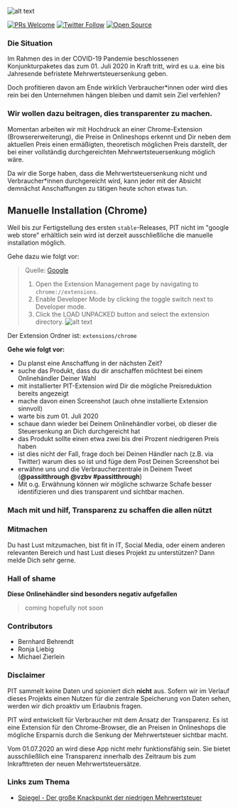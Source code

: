![alt text][banner]

[![PRs Welcome](https://img.shields.io/badge/PRs-welcome-brightgreen.svg?style=flat-square)](http://makeapullrequest.com)
[![Twitter Follow](https://img.shields.io/twitter/follow/passitthrough.svg?style=social)](https://twitter.com/passitthrough)
[![Open Source](https://badges.frapsoft.com/os/v1/open-source.svg?v=103)](https://opensource.org/)

### Die Situation
Im Rahmen des in der COVID-19 Pandemie beschlossenen Konjunkturpaketes das zum 01. Juli 2020 in Kraft tritt, wird es u.a. 
eine bis Jahresende befristete Mehrwertsteuersenkung geben.
 
Doch profitieren davon am Ende wirklich Verbraucher*innen oder wird dies rein bei den Unternehmen hängen bleiben und damit sein Ziel verfehlen?


### Wir wollen dazu beitragen, dies transparenter zu machen. 

Momentan arbeiten wir mit Hochdruck an einer Chrome-Extension (Browsererweiterung), die Preise in Onlineshops erkennt 
und Dir neben dem aktuellen Preis einen ermäßigten, theoretisch möglichen Preis darstellt, der bei einer vollständig durchgereichten 
Mehrwertsteuersenkung möglich wäre.

Da wir die Sorge haben, dass die Mehrwertsteuersenkung nicht und Verbraucher*innen durchgereicht wird, kann jeder mit der
 Absicht demnächst Anschaffungen zu tätigen heute schon etwas tun.

## Manuelle Installation (Chrome)

Weil bis zur Fertigstellung des ersten `stable`-Releases, PIT nicht im "google web store" erhältlich sein wird
ist derzeit ausschließliche die manuelle installation möglich. 

Gehe dazu wie folgt vor:
 
> Quelle: [Google]
> 1. Open the Extension Management page by navigating to `chrome://extensions`.
> 2. Enable Developer Mode by clicking the toggle switch next to Developer mode.
> 3. Click the LOAD UNPACKED button and select the extension directory.
> ![alt text][installchromemanually]

Der Extension Ordner ist: `extensions/chrome`


**Gehe wie folgt vor:**

- Du planst eine Anschaffung in der nächsten Zeit?
- suche das Produkt, dass du dir anschaffen möchtest bei einem Onlinehändler Deiner Wahl
- mit installierter PIT-Extension wird Dir die mögliche Preisreduktion bereits angezeigt
- mache davon einen Screenshot (auch ohne installierte Extension sinnvoll)
- warte bis zum 01. Juli 2020
- schaue dann wieder bei Deinem Onlinehändler vorbei, ob dieser die Steuersenkung an Dich durchgereicht hat
- das Produkt sollte einen etwa zwei bis drei Prozent niedrigeren Preis haben
- ist dies nicht der Fall, frage doch bei Deinen Händler nach (z.B. via Twitter) warum dies so ist und füge dem Post Deinen Screenshot bei
- erwähne uns und die Verbraucherzentrale in Deinem Tweet (**@passitthrough @vzbv #passitthrough**)
- Mit o.g. Erwähnung können wir mögliche schwarze Schafe besser identifizieren und dies transparent und sichtbar machen.


### Mach mit und hilf, Transparenz zu schaffen die allen nützt


### Mitmachen
Du hast Lust mitzumachen, bist fit in IT, Social Media, oder einem anderen relevanten Bereich und hast Lust dieses Projekt zu unterstützen?
Dann melde Dich sehr gerne.


### Hall of shame

**Diese Onlinehändler sind besonders negativ aufgefallen**

> coming hopefully not soon


 


### Contributors

- Bernhard Behrendt
- Ronja Liebig
- Michael Zierlein


### Disclaimer

PIT sammelt keine Daten und spioniert dich **nicht** aus. 
Sofern wir im Verlauf dieses Projekts einen Nutzen für die zentrale Speicherung von Daten sehen, werden wir dich proaktiv
um Erlaubnis fragen. 

PIT wird entwickelt für Verbraucher mit dem Ansatz der Transparenz. 
Es ist eine Extension für den Chrome-Browser, die an Preisen in Onlineshops die mögliche Ersparnis durch die Senkung der 
Mehrwertsteuer sichtbar macht.  

Vom 01.07.2020 an wird diese App nicht mehr funktionsfähig sein. Sie bietet ausschließlich eine Transparenz innerhalb des
Zeitraum bis zum Inkrafttreten der neuen Mehrwertsteuersätze.

### Links zum Thema

- [Spiegel - Der große Knackpunkt der niedrigen Mehrwertsteuer]

[Spiegel - Der große Knackpunkt der niedrigen Mehrwertsteuer]: https://www.spiegel.de/wirtschaft/service/corona-konjunkturpaket-der-grosse-knackpunkt-der-niedrigen-mehrwertsteuer-a-d3b357fc-e472-4db8-aa09-53d9faff6859
[Google]: https://developer.chrome.com/extensions/getstarted
[banner]: https://i.imgur.com/JFFsB96.png "PIT Banner"
[installchromemanually]: https://developer.chrome.com/static/images/get_started/load_extension.png "Chrome install extension manually"
